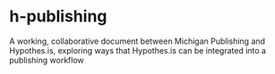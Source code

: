 h-publishing
============

A working, collaborative document between Michigan Publishing and Hypothes.is, exploring ways that Hypothes.is can be integrated into a publishing workflow
